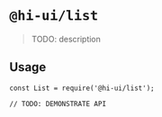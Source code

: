 # `@hi-ui/list`

> TODO: description

## Usage

```
const List = require('@hi-ui/list');

// TODO: DEMONSTRATE API
```
